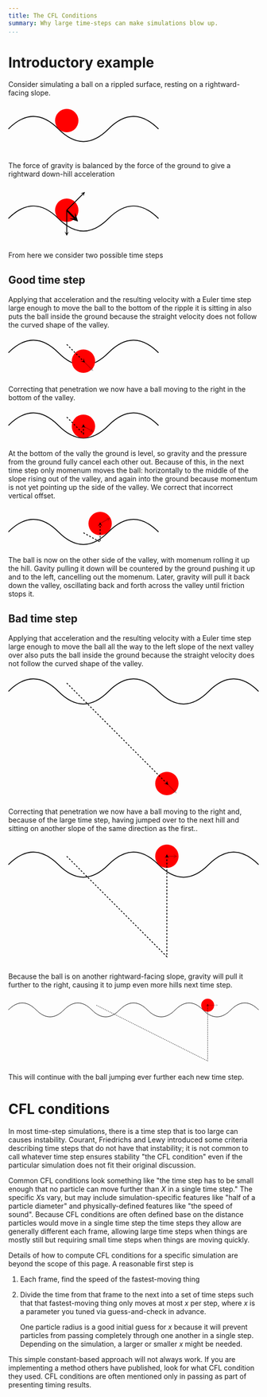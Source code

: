 ```yaml
---
title: The CFL Conditions
summary: Why large time-steps can make simulations blow up.
...
```


# Introductory example

Consider simulating a ball on a rippled surface, resting on a rightward-facing slope.

<svg xmlns="http://www.w3.org/2000/svg" viewBox="0 -15 150 30">
<path fill="none" stroke="#000" stroke-width="0.5" d="m 0,0 c 10,-10 20,-10 30,0 s 20,10 30,0 s 20,-10 30,0"/>
<circle cx="35" cy="-5" r="7" fill="red"/>
</svg>

The force of gravity is balanced by the force of the ground to give a rightward down-hill acceleration

<svg xmlns="http://www.w3.org/2000/svg" viewBox="0 -20 150 35">
<defs>
 <marker id="arrow" viewBox="-5 -5 10 10" refX="0" refY="0" markerWidth="5" markerHeight="5" orient="auto-start-reverse"><path d="M 0,0 -5,-5 5,0 -5,5 Z"/></marker>
</defs>
<path fill="none" stroke="#000" stroke-width="0.5" d="m 0,0 c 10,-10 20,-10 30,0 s 20,10 30,0 s 20,-10 30,0"/>
<circle cx="35" cy="-5" r="7" fill="red"/>
<path marker-end="url(#arrow)" fill="none" stroke="#000" stroke-width="0.5" d="M 35,-5 l 0,14"/>
<path marker-end="url(#arrow)" fill="none" stroke="#000" stroke-width="0.5" d="M 35,-5 l 10,-10"/>
<path marker-end="url(#arrow)" fill="none" stroke="#000" stroke-width="1" d="M 35,-5 l 5,5"/>
</svg>

From here we consider two possible time steps

## Good time step

Applying that acceleration and the resulting velocity with a Euler time step
large enough to move the ball to the bottom of the ripple it is sitting in
also puts the ball inside the ground because the straight velocity does not follow the curved shape of the valley.

<svg xmlns="http://www.w3.org/2000/svg" viewBox="0 -10 150 25">
<defs>
 <marker id="arrow" viewBox="-5 -5 10 10" refX="0" refY="0" markerWidth="5" markerHeight="5" orient="auto-start-reverse"><path d="M 0,0 -5,-5 5,0 -5,5 Z"/></marker>
</defs>
<path fill="none" stroke="#000" stroke-width="0.5" d="m 0,0 c 10,-10 20,-10 30,0 s 20,10 30,0 s 20,-10 30,0"/>
<circle cx="45" cy="5" r="7" fill="red"/>
<path marker-end="url(#arrow)" fill="none" stroke="#000" stroke-width="0.5" d="M 35,-5 l 10,10" stroke-dasharray="1"/>
<path marker-end="url(#arrow)" fill="none" stroke="#000" stroke-width="0.5" d="M 45,5 l 5,5" opacity="0.25"/>
</svg>

Correcting that penetration we now have a ball moving to the right in the bottom of the valley.

<svg xmlns="http://www.w3.org/2000/svg" viewBox="0 -10 150 20">
<defs>
 <marker id="arrow" viewBox="-5 -5 10 10" refX="0" refY="0" markerWidth="5" markerHeight="5" orient="auto-start-reverse"><path d="M 0,0 -5,-5 5,0 -5,5 Z"/></marker>
</defs>
<path fill="none" stroke="#000" stroke-width="0.5" d="m 0,0 c 10,-10 20,-10 30,0 s 20,10 30,0 s 20,-10 30,0"/>
<circle cx="45" cy="0.5" r="7" fill="red"/>
<path marker-end="url(#arrow)" fill="none" stroke="#000" stroke-width="0.5" d="M 35,-5 l 10,10 0,-4.5" stroke-dasharray="1"/>
<path marker-end="url(#arrow)" fill="none" stroke="#000" stroke-width="0.5" d="M 45,0.5 l 5,2.75" opacity="0.25"/>
</svg>

At the bottom of the vally the ground is level, so gravity and the pressure from the ground fully cancel each other out.
Because of this, in the next time step only momenum moves the ball:
horizontally to the middle of the slope rising out of the valley,
and again into the ground because momentum is not yet pointing up the side of the valley.
We correct that incorrect vertical offset.

<svg xmlns="http://www.w3.org/2000/svg" viewBox="0 -15 150 25">
<defs>
 <marker id="arrow" viewBox="-5 -5 10 10" refX="0" refY="0" markerWidth="5" markerHeight="5" orient="auto-start-reverse"><path d="M 0,0 -5,-5 5,0 -5,5 Z"/></marker>
</defs>
<path fill="none" stroke="#000" stroke-width="0.5" d="m 0,0 c 10,-10 20,-10 30,0 s 20,10 30,0 s 20,-10 30,0"/>
<circle cx="55" cy="-5" r="7" fill="red"/>
<path marker-end="url(#arrow)" fill="none" stroke="#000" stroke-width="0.5" d="M 45,0.5 l 10,5.5 0,-10.5" stroke-dasharray="1"/>
<path marker-end="url(#arrow)" fill="none" stroke="#000" stroke-width="0.5" d="M 55,-5 l 5,-2.75" opacity="0.25"/>
</svg>

The ball is now on the other side of the valley, with momenum rolling it up the hill.
Gavity pulling it down will be countered by the ground pushing it up and to the left, cancelling out the momenum.
Later, gravity will pull it back down the valley, oscillating back and forth across the valley until friction stops it.

## Bad time step

Applying that acceleration and the resulting velocity with a Euler time step
large enough to move the ball all the way to the left slope of the next valley over
also puts the ball inside the ground because the straight velocity does not follow the curved shape of the valley.

<svg xmlns="http://www.w3.org/2000/svg" viewBox="0 -10 150 75">
<defs>
 <marker id="arrow" viewBox="-5 -5 10 10" refX="0" refY="0" markerWidth="5" markerHeight="5" orient="auto-start-reverse"><path d="M 0,0 -5,-5 5,0 -5,5 Z"/></marker>
</defs>
<path fill="none" stroke="#000" stroke-width="0.5" d="m 0,0 c 10,-10 20,-10 30,0 s 20,10 30,0 s 20,-10 30,0 s 20,10 30,0 s 20,-10 30,0"/>
<circle cx="95" cy="55" r="7" fill="red"/>
<path marker-end="url(#arrow)" fill="none" stroke="#000" stroke-width="0.5" d="M 35,-5 l 60,60" stroke-dasharray="1"/>
<path marker-end="url(#arrow)" fill="none" stroke="#000" stroke-width="0.5" d="M 95,55 l 5,5" opacity="0.25"/>
</svg>

Correcting that penetration we now have a ball moving to the right and, because of the large time step, having jumped over to the next hill and sitting on another slope of the same direction as the first..

<svg xmlns="http://www.w3.org/2000/svg" viewBox="0 -15 150 75">
<defs>
 <marker id="arrow" viewBox="-5 -5 10 10" refX="0" refY="0" markerWidth="5" markerHeight="5" orient="auto-start-reverse"><path d="M 0,0 -5,-5 5,0 -5,5 Z"/></marker>
</defs>
<path fill="none" stroke="#000" stroke-width="0.5" d="m 0,0 c 10,-10 20,-10 30,0 s 20,10 30,0 s 20,-10 30,0 s 20,10 30,0 s 20,-10 30,0"/>
<circle cx="95" cy="-5" r="7" fill="red"/>
<path marker-end="url(#arrow)" fill="none" stroke="#000" stroke-width="0.5" d="M 35,-5 l 60,60 0,-60" stroke-dasharray="1"/>
<path marker-end="url(#arrow)" fill="none" stroke="#000" stroke-width="0.5" d="M 95,-5 l 5,0" opacity="0.25"/>
</svg>

Because the ball is on another rightward-facing slope, gravity will pull it further to the right, causing it to jump even more hills next time step.

<svg xmlns="http://www.w3.org/2000/svg" viewBox="0 -15 270 75">
<defs>
 <marker id="arrow" viewBox="-5 -5 10 10" refX="0" refY="0" markerWidth="5" markerHeight="5" orient="auto-start-reverse"><path d="M 0,0 -5,-5 5,0 -5,5 Z"/></marker>
</defs>
<path fill="none" stroke="#000" stroke-width="0.5" d="m 0,0 c 10,-10 20,-10 30,0 s 20,10 30,0 s 20,-10 30,0 s 20,10 30,0 s 20,-10 30,0 s 20,10 30,0 s 20,-10 30,0 s 20,10 30,0 s 20,-10 30,0"/>
<circle cx="215" cy="-5" r="7" fill="red"/>
<path marker-end="url(#arrow)" fill="none" stroke="#000" stroke-width="0.5" d="M 95,-5 l 120,60 0,-60" stroke-dasharray="1"/>
<path marker-end="url(#arrow)" fill="none" stroke="#000" stroke-width="0.5" d="M 215,-5 l 10,0" opacity="0.25"/>
</svg>

This will continue with the ball jumping ever further each new time step.

# CFL conditions

In most time-step simulations, there is a time step that is too large can causes instability.
Courant, Friedrichs and Lewy introduced some criteria describing time steps that do not have that instability;
it is not common to call whatever time step ensures stability "the CFL condition"
even if the particular simulation does not fit their original discussion.

Common CFL conditions look something like
"the time step has to be small enough that no particle can move further than *X* in a single time step."
The specific *X*s vary, but may include simulation-specific features like "half of a particle diameter" and physically-defined features like "the speed of sound".
Because CFL conditions are often defined base on the distance particles would move in a single time step the time steps they allow are generally different each frame,
allowing large time steps when things are mostly still
but requiring small time steps when things are moving quickly.

Details of how to compute CFL conditions for a specific simulation are beyond the scope of this page.
A reasonable first step is

1. Each frame, find the speed of the fastest-moving thing
2. Divide the time from that frame to the next into a set of time steps
    such that that fastest-moving thing only moves at most $x$ per step,
    where $x$ is a parameter you tuned via guess-and-check in advance.
    
    One particle radius is a good initial guess for $x$ because it will prevent particles from passing completely through one another in a single step.
    Depending on the simulation, a larger or smaller $x$ might be needed.

This simple constant-based approach will not always work.
If you are implementing a method others have published,
look for what CFL condition they used.
CFL conditions are often mentioned only in passing as part of presenting timing results.
